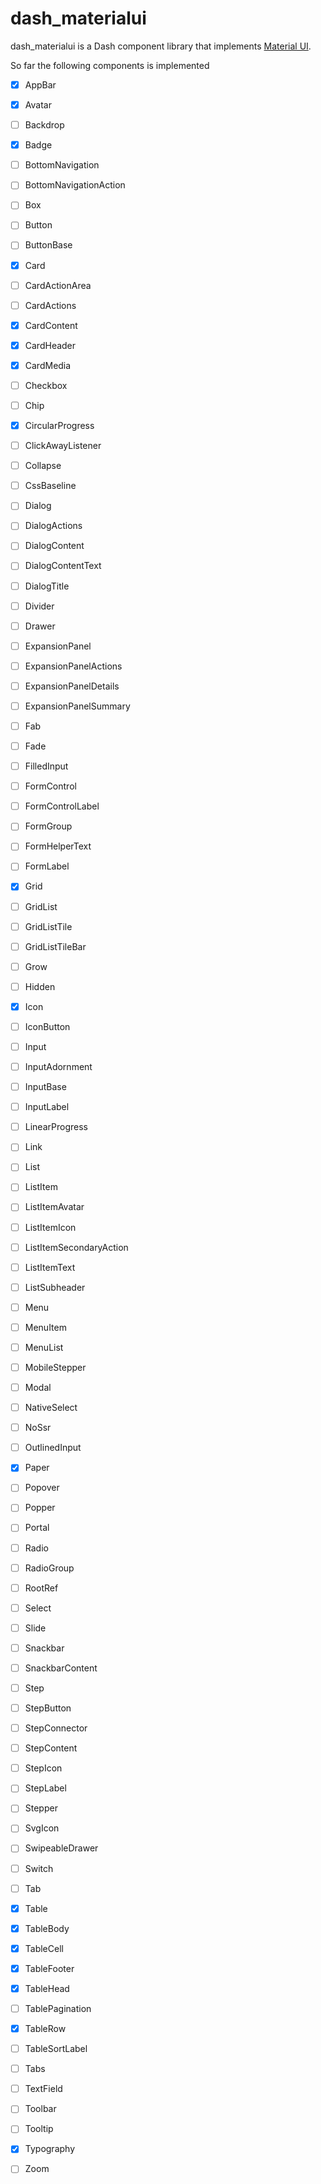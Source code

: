 # dash_materialui

dash_materialui is a Dash component library that implements [Material UI](https://material-ui.com).

So far the following components is implemented

- [x] AppBar
- [x] Avatar
- [ ] Backdrop
- [x] Badge
- [ ] BottomNavigation
- [ ] BottomNavigationAction
- [ ] Box
- [ ] Button
- [ ] ButtonBase
- [x] Card
- [ ] CardActionArea
- [ ] CardActions
- [x] CardContent
- [x] CardHeader
- [x] CardMedia
- [ ] Checkbox
- [ ] Chip
- [x] CircularProgress
- [ ] ClickAwayListener
- [ ] Collapse
- [ ] CssBaseline
- [ ] Dialog
- [ ] DialogActions
- [ ] DialogContent
- [ ] DialogContentText
- [ ] DialogTitle
- [ ] Divider
- [ ] Drawer
- [ ] ExpansionPanel
- [ ] ExpansionPanelActions
- [ ] ExpansionPanelDetails
- [ ] ExpansionPanelSummary
- [ ] Fab
- [ ] Fade
- [ ] FilledInput
- [ ] FormControl
- [ ] FormControlLabel
- [ ] FormGroup
- [ ] FormHelperText
- [ ] FormLabel
- [x] Grid
- [ ] GridList
- [ ] GridListTile
- [ ] GridListTileBar
- [ ] Grow
- [ ] Hidden
- [x] Icon
- [ ] IconButton
- [ ] Input
- [ ] InputAdornment
- [ ] InputBase
- [ ] InputLabel
- [ ] LinearProgress
- [ ] Link
- [ ] List
- [ ] ListItem
- [ ] ListItemAvatar
- [ ] ListItemIcon
- [ ] ListItemSecondaryAction
- [ ] ListItemText
- [ ] ListSubheader
- [ ] Menu
- [ ] MenuItem
- [ ] MenuList
- [ ] MobileStepper
- [ ] Modal
- [ ] NativeSelect
- [ ] NoSsr
- [ ] OutlinedInput
- [x] Paper
- [ ] Popover
- [ ] Popper
- [ ] Portal
- [ ] Radio
- [ ] RadioGroup
- [ ] RootRef
- [ ] Select
- [ ] Slide
- [ ] Snackbar
- [ ] SnackbarContent
- [ ] Step
- [ ] StepButton
- [ ] StepConnector
- [ ] StepContent
- [ ] StepIcon
- [ ] StepLabel
- [ ] Stepper
- [ ] SvgIcon
- [ ] SwipeableDrawer
- [ ] Switch
- [ ] Tab
- [x] Table
- [x] TableBody
- [x] TableCell
- [x] TableFooter
- [x] TableHead
- [ ] TablePagination
- [x] TableRow
- [ ] TableSortLabel
- [ ] Tabs
- [ ] TextField
- [ ] Toolbar
- [ ] Tooltip
- [x] Typography
- [ ] Zoom

